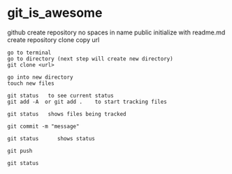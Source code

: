 # git_is_awesome

github
	create repository
		no spaces in name
		public
		initialize with readme.md
	create repository
	clone
	copy url
	
	go to terminal
	go to directory (next step will create new directory)
	git clone <url>
	
	go into new directory
	touch new files
	
	git status   to see current status
	git add -A  or git add .    to start tracking files
	
	git status   shows files being tracked
	
	git commit -m "message"
	
	git status      shows status
	
	git push
	
	git status
	
